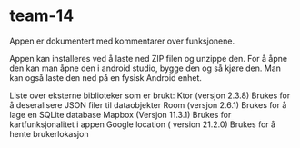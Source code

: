 # team-14
Appen er dokumentert med kommentarer over funksjonene.

Appen kan installeres ved å laste ned ZIP filen og unzippe den. For å åpne den kan man åpne den i android studio, bygge den og så kjøre den. Man kan også laste den ned på en fysisk Android enhet.

Liste over eksterne biblioteker som er brukt: 
Ktor (versjon 2.3.8) Brukes for å deseralisere JSON filer til dataobjekter
Room (versjon 2.6.1) Brukes for å lage en SQLite database
Mapbox (Versjon 11.3.1) Brukes for kartfunksjonalitet i appen
Google location ( version 21.2.0) Brukes for å hente brukerlokasjon

